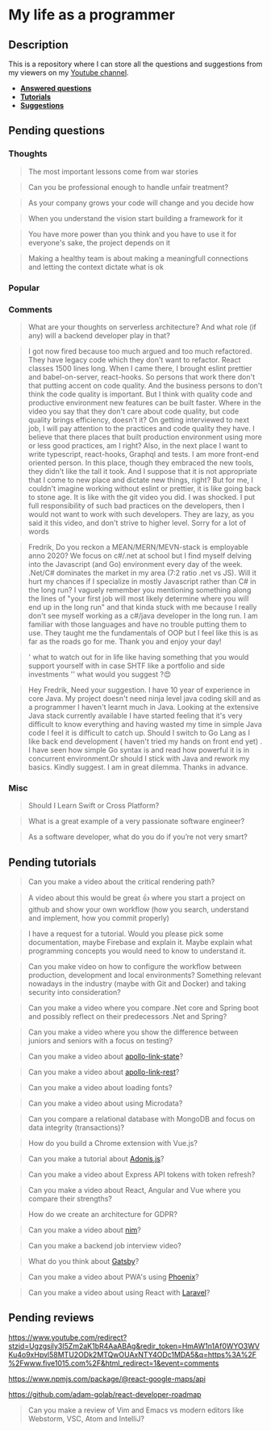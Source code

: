 # My life as a programmer

## Description

This is a repository where I can store all the 
questions and suggestions from my viewers on my [Youtube channel](https://www.youtube.com/user/Fidde12345).

* **[Answered questions](https://www.youtube.com/playlist?list=PLBAZWBMYeVYjXogYQDd1rwVI0c5YoioqU)**
* **[Tutorials](./tutorials.md)**
* **[Suggestions](./suggestions.md)**

## Pending questions

### Thoughts

> The most important lessons come from war stories

> Can you be professional enough to handle unfair treatment?

> As your company grows your code will change and you decide how

> When you understand the vision start building a framework for it

> You have more power than you think and you have to use it for everyone's sake, the project depends on it

> Making a healthy team is about making a meaningfull connections and letting the context dictate what is ok

### Popular

### Comments

> What are your thoughts on serverless architecture? And what role (if any) will a backend developer play in that?

> I got now fired because too much argued and too much refactored. They have legacy code which they don't want to refactor. React classes 1500 lines long. When I came there, I brought eslint  prettier and babel-on-server, react-hooks. So persons that work there don't that putting accent on code quality. And the business persons to don't think the code quality is important. But I think with quality code and productive environment new features can be built faster. Where in the video you say that they don't care about code quality, but code quality brings efficiency, doesn't it? On getting interviewed to next job, I will pay attention to the practices and code quality they have. I believe that there places that built production environment using more or less good practices, am I right? Also, in the next place I want to write typescript, react-hooks, Graphql and tests. I am more front-end oriented person. In this place, though they embraced the new tools, they didn't like the tall it took. And I suppose that it is not appropriate that I come to new place and dictate new things, right? But for me, I couldn't imagine working without eslint or prettier, it is like going back to stone age. It is like with the git video you did. I was shocked. I put full responsibility of such bad practices on the developers, then I would not want to work with such developers. They are lazy, as you said it this video, and don't strive to higher level. Sorry for a lot of words

> Fredrik, Do you reckon a MEAN/MERN/MEVN-stack is employable anno 2020? We focus on c#/.net at school but I find myself delving into the Javascript (and Go) environment every day of the week. .Net/C# dominates the market in my area (7:2 ratio .net vs JS). Will it hurt my chances if I specialize in mostly Javascript rather than C# in the long run? I vaguely remember you mentioning something along the lines of "your first job will most likely determine where you will end up in the long run" and that kinda stuck with me because I really don't see myself working as a c#/java developer in the long run. I am familiar with those languages and have no trouble putting them to use. They taught me the fundamentals of OOP but I feel like this is as far as the roads go for me. Thank you and enjoy your day!

> ' what to watch out for in life like having something that you would support yourself with in case SHTF like a portfolio and side investments '' what would you suggest ?😍

> Hey Fredrik, Need your suggestion. I have 10 year of experience in core Java. My project doesn't need ninja level java coding skill and as a programmer I haven't learnt much in Java. Looking at the extensive Java stack currently available I have started feeling that it's very difficult to know everything and having wasted my time in simple Java code I feel it is difficult to catch up.
Should I switch to Go Lang as I like back end development ( haven't tried my hands on front end yet) . I  have seen how simple Go syntax is and read  how powerful it is in concurrent environment.Or should I stick with Java and rework my basics. Kindly suggest. I am in great dilemma. Thanks in advance.

### Misc

> Should I Learn Swift or Cross Platform?

> What is a great example of a very passionate software engineer?

> As a software developer, what do you do if you’re not very smart?

## Pending tutorials

> Can you make a video about the critical rendering path?

> A video about this would be great 👍 where you start a project on github and show your own workflow (how you search, understand and implement, how you commit properly) 

> I have a request for a tutorial. Would you please pick some documentation, maybe Firebase and explain it. Maybe explain what programming concepts you would need to know to understand it.

> Can you make video on how to configure the workflow between production, development and local environments? Something relevant nowadays in the industry (maybe with Git and Docker) and taking security into consideration?

> Can you make a video where you compare .Net core and Spring boot and possibly reflect on their predecessors .Net and Spring?

> Can you make a video where you show the difference between juniors and seniors with a focus on testing?

> Can you make a video about [apollo-link-state](https://www.apollographql.com/docs/link/links/state.html)?

> Can you make a video about [apollo-link-rest](https://www.apollographql.com/docs/link/links/rest.html)?

> Can you make a video about loading fonts?

> Can you make a video about using Microdata?

> Can you compare a relational database with MongoDB and focus on data integrity (transactions)?

> How do you build a Chrome extension with Vue.js?

> Can you make a tutorial about [Adonis.js](https://adonisjs.com/)?

> Can you make a video about Express API tokens with token refresh?

> Can you make a video about React, Angular and Vue where you compare their strengths?

> How do we create an architecture for GDPR?

> Can you make a video about [nim](https://nim-lang.org/)?

> Can you make a backend job interview video?

> What do you think about [Gatsby](https://www.gatsbyjs.org/docs/)?

> Can you make a video about PWA's using [Phoenix](http://phoenixframework.org)?

> Can you make a video about using React with [Laravel](https://laravel.com/)?

## Pending reviews

https://www.youtube.com/redirect?stzid=Ugzgsily3I5Zm2aK1bR4AaABAg&redir_token=HmAW1n1Af0WYO3WVKu4o9xHpvl58MTU2ODk2MTQwOUAxNTY4ODc1MDA5&q=https%3A%2F%2Fwww.five1015.com%2F&html_redirect=1&event=comments

https://www.npmjs.com/package/@react-google-maps/api

https://github.com/adam-golab/react-developer-roadmap

> Can you make a review of Vim and Emacs vs modern editors like Webstorm, VSC, Atom and IntelliJ?
